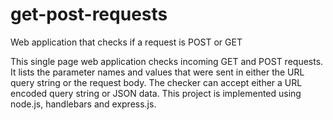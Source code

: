 # get-post-requests
Web application that checks if a request is POST or GET

This single page web application checks incoming GET and POST requests. It lists the parameter names and values that were sent in either the URL query string or the request body. The checker can accept either a URL encoded query string or JSON data. This project is implemented using node.js, handlebars and express.js. 
